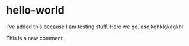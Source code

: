 # hello-world
I've added this because I am testing stuff. Here we go. asdjkghklgkagkhl


This is a new comment.